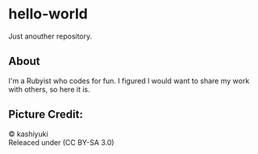 # hello-world
Just anouther repository.

## About
I'm a Rubyist who codes for fun. I figured I would want to share my work with others, so here it is.

## Picture Credit:
&#169; kashiyuki  
Releaced under (CC BY-SA 3.0)
